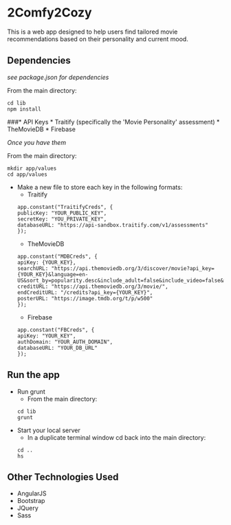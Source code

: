 # 2Comfy2Cozy

This is a web app designed to help users find tailored movie recommendations based on their personality and current mood. 

## Dependencies

*see package.json for dependencies*

From the main directory:
```
cd lib
npm install
```

###* API Keys
    * Traitify (specifically the 'Movie Personality' assessment)
    * TheMovieDB
    * Firebase

*Once you have them*

From the main directory:
 ```
mkdir app/values
cd app/values
```
* Make a new file to store each key in the following formats:
    * Traitify
    ```
    app.constant("TraitifyCreds", {
    publicKey: "YOUR_PUBLIC_KEY",
    secretKey: "YOU_PRIVATE_KEY",
    databaseURL: "https://api-sandbox.traitify.com/v1/assessments"
    });
    ```
    * TheMovieDB
    ```
    app.constant("MDBCreds", {
    apiKey: {YOUR_KEY},
    searchURL: "https://api.themoviedb.org/3/discover/movie?api_key={YOUR_KEY}&language=en-US&sort_by=popularity.desc&include_adult=false&include_video=false&with_original_language=en&with_genres=",
    creditURL: "https://api.themoviedb.org/3/movie/",
    endCreditURL: "/credits?api_key={YOUR_KEY}",
    posterURL: "https://image.tmdb.org/t/p/w500"
    });
    ```
    * Firebase
    ```
    app.constant("FBCreds", {
    apiKey: "YOUR_KEY",
    authDomain: "YOUR_AUTH_DOMAIN",
    databaseURL: "YOUR_DB_URL"
    });
    ```

## Run the app

* Run grunt
    * From the main directory: 
    ```
    cd lib
    grunt
    ```
* Start your local server
    * In a duplicate terminal window cd back into the main directory: 
    ```
    cd ..
    hs
    ```

## Other Technologies Used

* AngularJS
* Bootstrap
* JQuery
* Sass
